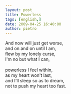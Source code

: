 ```yaml
---
layout: post
title: Powerless
tags: [english,]
date: 2009-04-25 16:40:00
author: pietro
---
```

And now will just get worse,<br/>and on and on until I am,<br/>flew by my lonely curse,<br/>I'm no but what I can,<br/><br/>powerless I feel within,<br/>as my heart won't last,<br/>and I'll sleep so as to dream,<br/>not to push my heart too fast.
